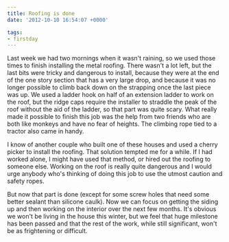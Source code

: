 ```yaml
---
title: Roofing is done
date: '2012-10-10 16:54:07 +0000'

tags:
- firstday
---
```

Last week we had two mornings when it wasn't raining, so we used those times to finish installing the metal roofing.  There wasn't a lot left, but the last bits were tricky and dangerous to install, because they were at the end of the one story section that has a very large drop, and because it was no longer possible to climb back down on the strapping once the last piece was up.  We used a ladder hook on half of an extension ladder to work on the roof, but the ridge caps require the installer to straddle the peak of the roof without the aid of the ladder, so that part was quite scary.  What really made it possible to finish this job was the help from two friends who are both like monkeys and have no fear of heights.  The climbing rope tied to a tractor also came in handy.

I know of another couple who built one of these houses and used a cherry picker to install the roofing.  That solution tempted me for a while. If I had worked alone, I might have used that method, or hired out the roofing to someone else.  Working on the roof is really quite dangerous and I would urge anybody who's thinking of doing this job to use the utmost caution and safety ropes.

But now that part is done (except for some screw holes that need some better sealant than silicone caulk).  Now we can focus on getting the siding up and then working on the interior over the next few months.  It's obvious we won't be living in the house this winter, but we feel that huge milestone has been passed and that the rest of the work, while still significant, won't be as frightening or difficult.
